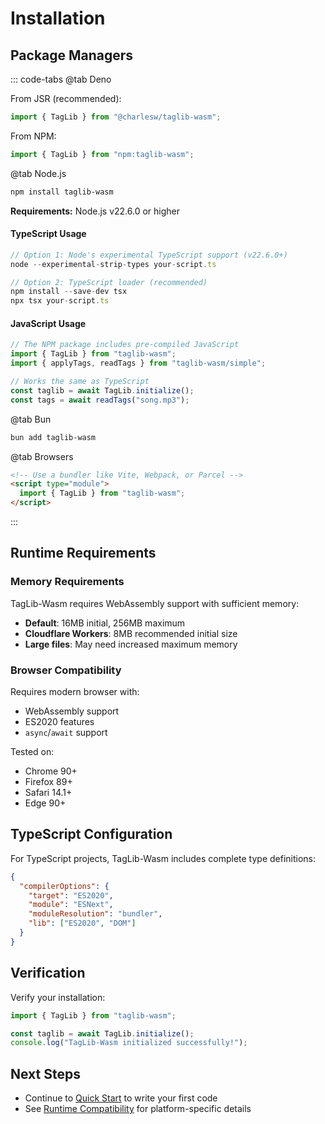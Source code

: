 # Installation

## Package Managers

::: code-tabs @tab Deno

From JSR (recommended):

```typescript
import { TagLib } from "@charlesw/taglib-wasm";
```

From NPM:

```typescript
import { TagLib } from "npm:taglib-wasm";
```

@tab Node.js

```bash
npm install taglib-wasm
```

**Requirements:** Node.js v22.6.0 or higher

#### TypeScript Usage

```typescript
// Option 1: Node's experimental TypeScript support (v22.6.0+)
node --experimental-strip-types your-script.ts

// Option 2: TypeScript loader (recommended)
npm install --save-dev tsx
npx tsx your-script.ts
```

#### JavaScript Usage

```javascript
// The NPM package includes pre-compiled JavaScript
import { TagLib } from "taglib-wasm";
import { applyTags, readTags } from "taglib-wasm/simple";

// Works the same as TypeScript
const taglib = await TagLib.initialize();
const tags = await readTags("song.mp3");
```

@tab Bun

```bash
bun add taglib-wasm
```

@tab Browsers

```html
<!-- Use a bundler like Vite, Webpack, or Parcel -->
<script type="module">
  import { TagLib } from "taglib-wasm";
</script>
```

:::

## Runtime Requirements

### Memory Requirements

TagLib-Wasm requires WebAssembly support with sufficient memory:

- **Default**: 16MB initial, 256MB maximum
- **Cloudflare Workers**: 8MB recommended initial size
- **Large files**: May need increased maximum memory

### Browser Compatibility

Requires modern browser with:

- WebAssembly support
- ES2020 features
- `async`/`await` support

Tested on:

- Chrome 90+
- Firefox 89+
- Safari 14.1+
- Edge 90+

## TypeScript Configuration

For TypeScript projects, TagLib-Wasm includes complete type definitions:

```json
{
  "compilerOptions": {
    "target": "ES2020",
    "module": "ESNext",
    "moduleResolution": "bundler",
    "lib": ["ES2020", "DOM"]
  }
}
```

## Verification

Verify your installation:

```typescript
import { TagLib } from "taglib-wasm";

const taglib = await TagLib.initialize();
console.log("TagLib-Wasm initialized successfully!");
```

## Next Steps

- Continue to [Quick Start](./quick-start.md) to write your first code
- See [Runtime Compatibility](/Runtime-Compatibility.md) for platform-specific
  details
